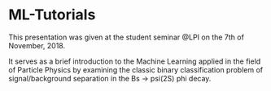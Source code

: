 # ML-Tutorials
This presentation was given at the student seminar @LPI on the 7th of November, 2018.

It serves as a brief introduction to the Machine Learning applied in the field of Particle Physics by examining the classic binary classification problem of signal/background separation in the Bs -> psi(2S) phi decay.
